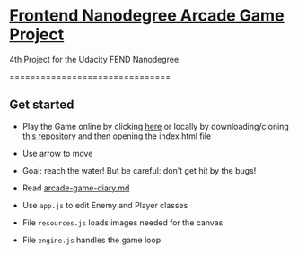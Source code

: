 
# [Frontend Nanodegree Arcade Game Project](https://gizmo01.github.io/frontend-nanodegree-arcade-game/)
4th Project for the Udacity FEND Nanodegree

===============================

## Get started
* Play the Game online by clicking [here](https://gizmo01.github.io/frontend-nanodegree-arcade-game/) or locally by downloading/cloning [this repository](https://github.com/gizmo01/frontend-nanodegree-arcade-game.git) and then opening the index.html file
* Use arrow to move
* Goal: reach the water! But be careful: don't get hit by the bugs!


* Read [arcade-game-diary.md](https://github.com/gizmo01/frontend-nanodegree-arcade-game/blob/master/arcade-game-diary.md)
* Use `app.js` to edit Enemy and Player classes
* File `resources.js` loads images needed for the canvas
* File `engine.js` handles the game loop

